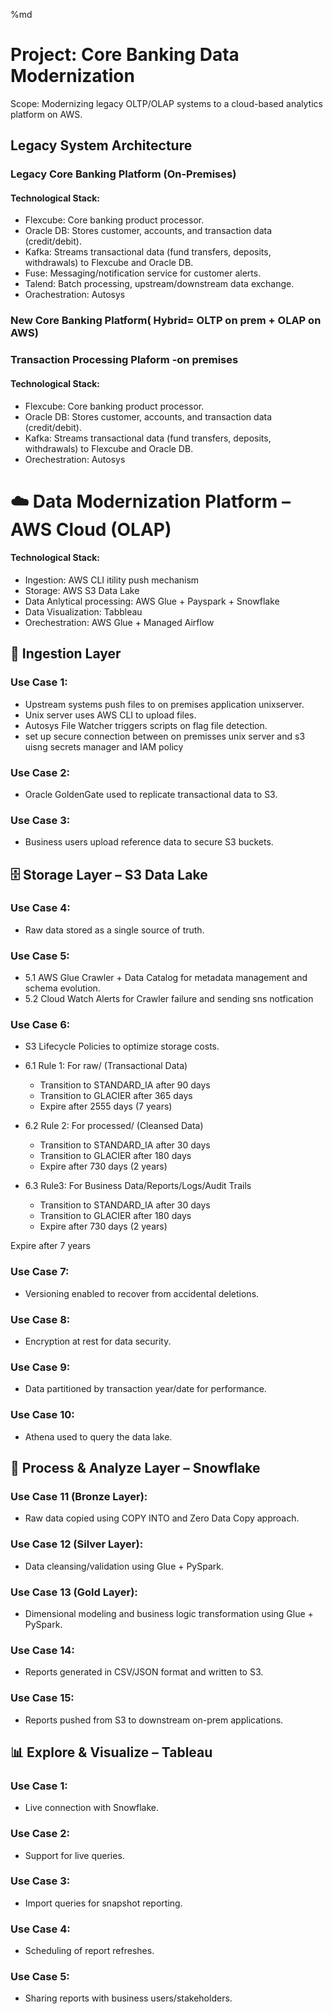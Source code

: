 %md
# Project: Core Banking Data Modernization 
Scope: Modernizing legacy OLTP/OLAP systems to a cloud-based analytics platform on AWS.

## Legacy System Architecture
### Legacy Core Banking Platform (On-Premises)
#### Technological Stack:
- Flexcube: Core banking product processor.
- Oracle DB: Stores customer, accounts, and transaction data (credit/debit).
- Kafka: Streams transactional data (fund transfers, deposits, withdrawals) to Flexcube and Oracle DB.
- Fuse: Messaging/notification service for customer alerts.
- Talend: Batch processing, upstream/downstream data exchange.
- Orachestration: Autosys

### New Core Banking Platform( Hybrid= OLTP on prem + OLAP on AWS)
### Transaction Processing Plaform -on premises
#### Technological Stack:
- Flexcube: Core banking product processor.
- Oracle DB: Stores customer, accounts, and transaction data (credit/debit).
- Kafka: Streams transactional data (fund transfers, deposits, withdrawals) to Flexcube and Oracle DB.
- Orechestration: Autosys

# ☁️ Data Modernization Platform – AWS Cloud (OLAP)
#### Technological Stack:
- Ingestion: AWS CLI itility push mechanism
- Storage: AWS S3 Data Lake 
- Data Anlytical processing: AWS Glue + Payspark + Snowflake
- Data Visualization: Tabbleau
- Orechestration: AWS Glue + Managed Airflow

## 🔄 Ingestion Layer
### Use Case 1:

- Upstream systems push files to on premises application unixserver.
- Unix server uses AWS CLI to upload files.
- Autosys File Watcher triggers scripts on flag file detection.
- set up secure connection between on premisses unix server and s3 uisng secrets manager and IAM policy

### Use Case 2:

- Oracle GoldenGate used to replicate transactional data to S3.

### Use Case 3:

- Business users upload reference data to secure S3 buckets.

## 🗄️ Storage Layer – S3 Data Lake
### Use Case 4:

- Raw data stored as a single source of truth.

### Use Case 5:

- 5.1 AWS Glue Crawler + Data Catalog for metadata management and schema evolution.
- 5.2 Cloud Watch Alerts for Crawler failure and sending sns notfication

### Use Case 6:

- S3 Lifecycle Policies to optimize storage costs.
- 6.1 Rule 1: For raw/ (Transactional Data)
    - Transition to STANDARD_IA after 90 days
    - Transition to GLACIER after 365 days
    - Expire after 2555 days (7 years)
      
- 6.2 Rule 2: For processed/ (Cleansed Data)
    - Transition to STANDARD_IA after 30 days
    - Transition to GLACIER after 180 days
    - Expire after 730 days (2 years)

- 6.3 Rule3: For Business Data/Reports/Logs/Audit Trails
    - Transition to STANDARD_IA after 30 days
    - Transition to GLACIER after 180 days
    - Expire after 730 days (2 years)



Expire after 7 years
### Use Case 7:

- Versioning enabled to recover from accidental deletions.

### Use Case 8:

- Encryption at rest for data security.

### Use Case 9:

- Data partitioned by transaction year/date for performance.

### Use Case 10:

- Athena used to query the data lake.

## 🔧 Process & Analyze Layer – Snowflake
### Use Case 11 (Bronze Layer):

- Raw data copied using COPY INTO and Zero Data Copy approach.

### Use Case 12 (Silver Layer):

- Data cleansing/validation using Glue + PySpark.

### Use Case 13 (Gold Layer):

- Dimensional modeling and business logic transformation using Glue + PySpark.

### Use Case 14:

- Reports generated in CSV/JSON format and written to S3.

### Use Case 15:

- Reports pushed from S3 to downstream on-prem applications.

## 📊 Explore & Visualize – Tableau
### Use Case 1:

- Live connection with Snowflake.

### Use Case 2:

- Support for live queries.

### Use Case 3:

- Import queries for snapshot reporting.

### Use Case 4:

- Scheduling of report refreshes.

### Use Case 5:

- Sharing reports with business users/stakeholders.
